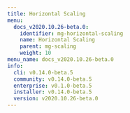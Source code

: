 ```yaml
---
title: Horizontal Scaling
menu:
  docs_v2020.10.26-beta.0:
    identifier: mg-horizontal-scaling
    name: Horizontal Scaling
    parent: mg-scaling
    weight: 10
menu_name: docs_v2020.10.26-beta.0
info:
  cli: v0.14.0-beta.5
  community: v0.14.0-beta.5
  enterprise: v0.1.0-beta.5
  installer: v0.14.0-beta.5
  version: v2020.10.26-beta.0
---
```


